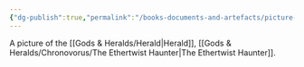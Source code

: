 ```yaml
---
{"dg-publish":true,"permalink":"/books-documents-and-artefacts/picture-of-the-herald/","noteIcon":"","created":"2024-08-03T21:20:29.216+01:00","updated":"2024-12-13T17:46:18.138+00:00"}
---
```


A picture of the [[Gods & Heralds/Herald\|Herald]], [[Gods & Heralds/Chronovorus/The Ethertwist Haunter\|The Ethertwist Haunter]].